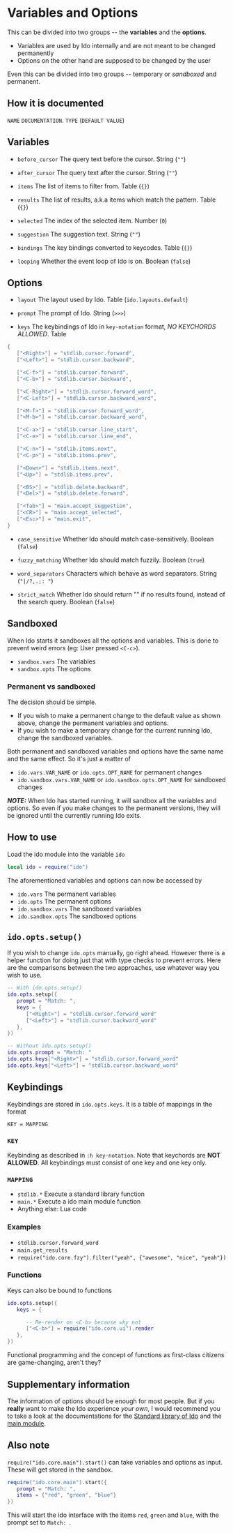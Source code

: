 # Variables and Options
This can be divided into two groups -- the **variables** and the **options**.

- Variables are used by Ido internally and are not meant to be changed permanently
- Options on the other hand are supposed to be changed by the user

Even this can be divided into two groups -- temporary or *sandboxed* and permanent.

## How it is documented
`NAME` `DOCUMENTATION`. `TYPE` (`DEFAULT VALUE`)

## Variables
- `before_cursor` The query text before the cursor. String (`""`)

- `after_cursor` The query text after the cursor. String (`""`)

- `items` The list of items to filter from. Table (`{}`)

- `results` The list of results, a.k.a items which match the pattern. Table (`{}`)

- `selected` The index of the selected item. Number (`0`)

- `suggestion` The suggestion text. String (`""`)

- `bindings` The key bindings converted to keycodes. Table (`{}`)

- `looping` Whether the event loop of Ido is on. Boolean (`false`)

## Options
- `layout` The layout used by Ido. Table (`ido.layouts.default`)

- `prompt` The prompt of Ido. String (`>>>`)

- `keys` The keybindings of Ido in `key-notation` format, *NO KEYCHORDS ALLOWED*. Table

```lua
{
   ["<Right>"] = "stdlib.cursor.forward",
   ["<Left>"] = "stdlib.cursor.backward",

   ["<C-f>"] = "stdlib.cursor.forward",
   ["<C-b>"] = "stdlib.cursor.backward",

   ["<C-Right>"] = "stdlib.cursor.forward_word",
   ["<C-Left>"] = "stdlib.cursor.backward_word",

   ["<M-f>"] = "stdlib.cursor.forward_word",
   ["<M-b>"] = "stdlib.cursor.backward_word",

   ["<C-a>"] = "stdlib.cursor.line_start",
   ["<C-e>"] = "stdlib.cursor.line_end",

   ["<C-n>"] = "stdlib.items.next",
   ["<C-p>"] = "stdlib.items.prev",

   ["<Down>"] = "stdlib.items.next",
   ["<Up>"] = "stdlib.items.prev",

   ["<BS>"] = "stdlib.delete.backward",
   ["<Del>"] = "stdlib.delete.forward",

   ["<Tab>"] = "main.accept_suggestion",
   ["<CR>"] = "main.accept_selected",
   ["<Esc>"] = "main.exit",
}
```

- `case_sensitive` Whether Ido should match case-sensitively. Boolean (`false`)

- `fuzzy_matching` Whether Ido should match fuzzily. Boolean (`true`)

- `word_separators` Characters which behave as word separators. String (`"|/?,.;: "`)

- `strict_match` Whether Ido should return "" if no results found, instead of the search query. Boolean (`false`)

## Sandboxed
When Ido starts it sandboxes all the options and variables. This is done to prevent weird errors (eg: User pressed `<C-c>`).

- `sandbox.vars` The variables
- `sandbox.opts` The options

### Permanent vs sandboxed
The decision should be simple.

- If you wish to make a permanent change to the default value as shown above, change the permanent variables and options.
- If you wish to make a temporary change for the current running Ido, change the sandboxed variables.

Both permanent and sandboxed variables and options have the same name and the same effect. So it's just a matter of
- `ido.vars.VAR_NAME` or `ido.opts.OPT_NAME` for permanent changes
- `ido.sandbox.vars.VAR_NAME` or `ido.sandbox.opts.OPT_NAME` for sandboxed changes

***NOTE:*** When Ido has started running, it will sandbox all the variables and options. So even if you make changes to the permanent versions, they will be ignored until the currently running Ido exits.

## How to use
Load the ido module into the variable `ido`

```lua
local ido = require("ido")
```

The aforementioned variables and options can now be accessed by

- `ido.vars` The permanent variables
- `ido.opts` The permanent options
- `ido.sandbox.vars` The sandboxed variables
- `ido.sandbox.opts` The sandboxed options

## `ido.opts.setup()`
If you wish to change `ido.opts` manually, go right ahead. However there is a helper function for doing just that with type checks to prevent errors. Here are the comparisons between the two approaches, use whatever way you wish to use.

```lua
-- With ido.opts.setup()
ido.opts.setup({
   prompt = "Match: ",
   keys = {
      ["<Right>"] = "stdlib.cursor.forward_word"
      ["<Left>"] = "stdlib.cursor.backward_word"
   },
})
```

```lua
-- Without ido.opts.setup()
ido.opts.prompt = "Match: "
ido.opts.keys["<Right>"] = "stdlib.cursor.forward_word"
ido.opts.keys["<Left>"] = "stdlib.cursor.backward_word"
```

## Keybindings
Keybindings are stored in `ido.opts.keys`. It is a table of mappings in the format

```
KEY = MAPPING
```

### `KEY`
Keybinding as described in `:h key-notation`. Note that keychords are **NOT ALLOWED**. All keybindings must consist of one key and one key only.

### `MAPPING`
- `stdlib.*` Execute a standard library function
- `main.*` Execute a ido main module function
- Anything else: Lua code

### Examples
- `stdlib.cursor.forward_word`
- `main.get_results`
- `require("ido.core.fzy").filter("yeah", {"awesome", "nice", "yeah"})`

### Functions
Keys can also be bound to functions

```lua
ido.opts.setup({
   keys = {

      -- Re-render on <C-b> because why not
      ["<C-b>"] = require("ido.core.ui").render
   },
})
```

Functional programming and the concept of functions as first-class citizens are game-changing, aren't they?

## Supplementary information
The information of options should be enough for most people. But if you **really** want to make the Ido experience *your own*, I would recommend you to take a look at the documentations for the [Standard library of Ido](stdlib.md) and the [main module](main.md).

## Also note
`require("ido.core.main").start()` can take variables and options as input. These will get stored in the sandbox.

```lua
require("ido.core.main").start({
   prompt = "Match: ",
   items = {"red", "green", "blue"}
})
```

This will start the ido interface with the items `red`, `green` and `blue`, with the prompt set to `Match: `.
